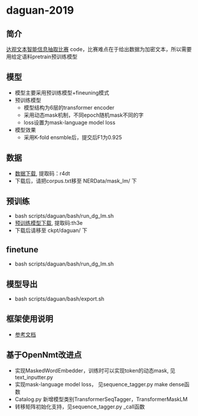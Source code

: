 # daguan-2019

## 简介
[达观文本智能信息抽取比赛](https://www.biendata.xyz/competition/datagrand/) code，比赛难点在于给出数据为加密文本，所以需要用给定语料pretrain预训练模型

## 模型
- 模型主要采用预训练模型+fineuning模式
- 预训练模型
   - 模型结构为6层的transformer encoder
   - 采用动态mask机制，不同epoch随机mask不同的字
   - loss设置为mask-language model loss
- 模型效果
  - 采用K-fold ensmble后，提交后F1为0.925

## 数据
- [数据下载](https://pan.baidu.com/s/1cYfK78cyAPncGDRk46hlGw),
提取码：r4dt
- 下载后，请把corpus.txt移至 NERData/mask_lm/ 下

## 预训练
- bash scripts/daguan/bash/run_dg_lm.sh
- [预训练模型下载](https://pan.baidu.com/s/1n_B_XQ0HijGbfEjqoK81GA 
),  提取码:th3e
- 下载后请移至 ckpt/daguan/ 下

## finetune
- bash scripts/daguan/bash/run_dg_lm.sh

## 模型导出
- bash scripts/daguan/bash/export.sh

## 框架使用说明
- [参考文档](https://opennmt.net/OpenNMT-tf/)

## 基于OpenNmt改进点
- 实现MaskedWordEmbedder，训练时可以实现token的动态mask, 见text_inputter.py
- 实现mask-language model loss， 见sequence_tagger.py make dense函数
- Catalog.py 新增模型类别TransformerSeqTagger，TransformerMaskLM
- 转移矩阵初始化支持，见sequence_tagger.py _call函数